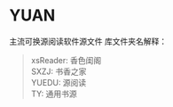 # YUAN
主流可换源阅读软件源文件
库文件夹名解释：

>xsReader:  香色闺阁</br>
>SXZJ:  书香之家</br>
>YUEDU:  源阅读</br>
>TY:  通用书源</br>

